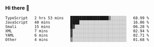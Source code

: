 ### Hi there 👋

<!--START_SECTION:waka-->

```text
TypeScript   2 hrs 53 mins   █████████████████▒░░░░░░░   68.99 %
JavaScript   40 mins         ████░░░░░░░░░░░░░░░░░░░░░   16.06 %
Smali        15 mins         █▓░░░░░░░░░░░░░░░░░░░░░░░   06.28 %
XML          7 mins          ▓░░░░░░░░░░░░░░░░░░░░░░░░   02.94 %
YAML         6 mins          ▓░░░░░░░░░░░░░░░░░░░░░░░░   02.71 %
Other        4 mins          ▒░░░░░░░░░░░░░░░░░░░░░░░░   01.68 %
```

<!--END_SECTION:waka-->

